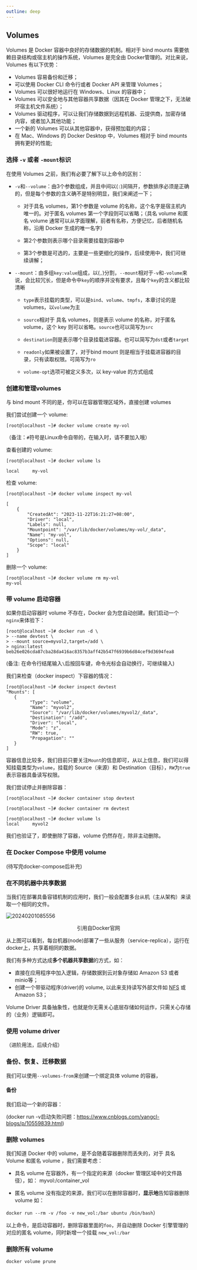 ```yaml
---
outline: deep
---
```


## Volumes

Volumes 是 Docker 容器中良好的存储数据的机制。相对于 bind mounts 需要依赖目录结构或宿主机的操作系统，Volumes 是完全由 Docker管理的。对比来说，Volumes 有以下优势：

- Volumes 容易备份和迁移；
- 可以使用 Docker CLI 命令行或者 Docker API 来管理 Volumes；
- Volumes 可以很好地运行在 Windows、Linux 的容器中；
- Volumes 可以安全地与其他容器共享数据（因其在 Docker 管理之下，无法破坏宿主机文件系统）；
- Volumes 驱动程序，可以让我们存储数据到远程机器、云提供商，加密存储内容，或者加入其他功能；
- 一个新的 Volumes 可以从其他容器中，获得预加载的内容；
- 在 Mac、Windows 的 Docker Desktop 中，Volumes 相对于 bind mounts 拥有更好的性能;


### 选择 `-v` 或者 `-mount`标识

在使用 Volumes 之前，我们有必要了解下以上命令的区别：

- `-v`和`--volume`：由3个参数组成，并且中间以(`:`)间隔开，参数排序必须是正确的，但是每个参数的含义确不是特别明显，我们来阐述一下；
    
    - 对于具名 volumes，第1个参数是 volume 的名称，这个名字是宿主机内唯一的。对于匿名 volumes 第一个字段则可以省略；（具名 volume 和匿名 volume 通常可以从字面理解，前者有名称，方便记忆，后者随机名称，沿用 Docker 生成的唯一名字）

    - 第2个参数则表示哪个目录需要挂载到容器中

    - 第3个参数是可选的，主要是一些更细化的操作，后续使用中，我们可继续讲解；


 - `--mount`：由多组`key:value`组成，以(`,`)分割，`--mount`相对于`-v`和`-volume`来说，会比较冗长，但是命令中`key`的顺序并没有要求，且每个`key`的含义都比较清晰

    - `type`表示挂载的类型，可以是`bind`、`volume`、`tmpfs`，本章讨论的是 volumes，以`volume`为主

    - `source`相对于 具名 volumes，则是表示 volume 的名称，对于匿名 volume，这个 key 则可以省略。`source`也可以简写为`src` 

    - `destination`则是表示哪个目录挂载进容器。也可以简写为`dst`或者`target`
    
    - `readonly`如果被设置了，对于bind mount 则是相当于挂载进容器的目录，只有读取权限。可简写为`ro`

    -  `volume-opt`选项可被定义多次，以 key-value 的方式组成

       

### 创建和管理volumes

   与 bind mount 不同的是，你可以在容器管理区域外，直接创建 volumes

我们尝试创建一个 volume:

```shell
[root@localhost ~]# docker volume create my-vol
```
（备注：`#`符号是Linux命令自带的，在输入时，请不要加入哦）

查看创建的 volume:
```shell
[root@localhost ~]# docker volume ls

local     my-vol
```

检查 volume:
```shell
[root@localhost ~]# docker volume inspect my-vol

[
    {
        "CreatedAt": "2023-11-22T16:21:27+08:00",
        "Driver": "local",
        "Labels": null,
        "Mountpoint": "/var/lib/docker/volumes/my-vol/_data",
        "Name": "my-vol",
        "Options": null,
        "Scope": "local"
    }
]

```

删除一个 volume:
```shell
[root@localhost ~]# docker volume rm my-vol
my-vol
```

### 带 volume 启动容器

如果你启动容器时 volume 不存在，Docker 会为您自动创建。我们启动一个`nginx`来体验下：

```shell
[root@localhost ~]# docker run -d \
> --name devtest \
> --mount source=myvol2,target=/add \
> nginx:latest
beb26e026cda87cba28da416ac8357b3aff42b547f6939b6d84cef9d3694fea8
```
(备注: 在命令行结尾输入`\`后按回车键，命令光标会自动换行，可继续输入)

我们来检查（docker inspect）下容器的情况：

```shell
[root@localhost ~]# docker inspect devtest
"Mounts": [
   {
         "Type": "volume",
         "Name": "myvol2",
         "Source": "/var/lib/docker/volumes/myvol2/_data",
         "Destination": "/add",
         "Driver": "local",
         "Mode": "z",
         "RW": true,
         "Propagation": ""
   }
]
```
容器信息比较多，我们目前只要关注`Mount`的信息即可，从以上信息，我们可以得知挂载类型为`volume`，挂载的 Source（来源）和 Destination（目标），`RW`为`true` 表示容器具备读写权限。

我们尝试停止并删除容器：
```shell
[root@localhost ~]# docker container stop devtest

[root@localhost ~]# docker container rm devtest

[root@localhost ~]# docker volume ls
local     myvol2
```
我们也验证了，即使删除了容器，volume 仍然存在，除非主动删除。

### 在 Docker Compose 中使用 volume
(待写完docker-compose后补充)

### 在不同机器中共享数据

当我们在部署具备容错机制的应用时，我们一般会配置多台从机（主从架构）来读取一个相同的文件。

![20240201085556](https://cdn.jsdelivr.net/gh/Github-Stephen/blogPic/springboot/20240201085556.png)
<center>引用自Docker官网</center>


从上图可以看到，每台机器(node)部署了一些从服务（service-replica），运行在docker上，共享着相同的数据。

我们有多种方式达成**多个机器共享数据**的方式，如：
- 直接在应用程序中加入逻辑，存储数据到云对象存储如 Amazon S3 或者 minio等；
- 创建一个带驱动程序(driver)的 volume, 以此来支持读写外部文件如 [NFS](https://linux.vbird.org/linux_server/centos6/0330nfs.php#What_NFS_NFS) 或 Amazon S3；

Volume Driver 具备抽象性，也就是你无需关心底层存储如何运作，只需关心存储的（业务）逻辑即可。

### 使用 volume driver
（进阶用法，后续介绍）


### 备份、恢复、迁移数据
我们可以使用`--volumes-from`来创建一个绑定具体 volume 的容器，

#### 备份
我们启动一个新的容器：

(docker run -v启动失败问题：https://www.cnblogs.com/yangcl-blogs/p/10559839.html)




### 删除 volumes

我们知道 Docker 中的 volume，是不会随着容器删除而丢失的，对于 具名 Volume 和匿名 volume ，我们需要考虑：

- 具名 volume 在容器外，有一个指定的来源（docker 管理区域中的文件路径），如： myvol:/container_vol

- 匿名 volume 没有指定的来源，我们可以在删除容器时，**显示地**告知容器删除 volume 如：

`docker run --rm -v /foo -v new_vol:/bar ubuntu /bin/bash`）

以上命令，是启动容器时，删除容器里面的`foo`，并自动删除 Docker 引擎管理的对应的匿名 volume，同时新增一个挂载 `new_vol:/bar` 

### 删除所有 volume
`docker volume prune`




